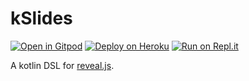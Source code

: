 # kSlides

[![Open in Gitpod](https://gitpod.io/button/open-in-gitpod.svg)](https://gitpod.io/#https://github.com/pambrose/kslides)
[![Deploy on Heroku](https://www.herokucdn.com/deploy/button.svg)](https://heroku.com/deploy?template=https://github.com/pambrose/kslides)
[![Run on Repl.it](https://repl.it/badge/github/pambrose/kslides)](https://repl.it/github/pambrose/kslides)

A kotlin DSL for [reveal.js](https://revealjs.com).